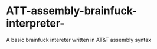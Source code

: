 # ATT-assembly-brainfuck-interpreter-
A basic brainfuck intereter written in AT&amp;T assembly syntax
